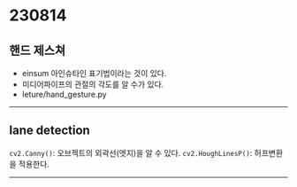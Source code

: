 # 230814

## 핸드 제스쳐

- einsum 아인슈타인 표기법이라는 것이 있다.
- 미디어파이프의 관절의 각도를 알 수가 있다.
- leture/hand_gesture.py

---

## lane detection

`cv2.Canny()`: 오브젝트의 외곽선(엣지)을 알 수 있다.
`cv2.HoughLinesP()`: 허프변환을 적용한다.

---

